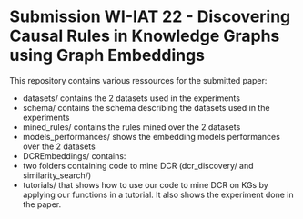 # Submission WI-IAT 22 - Discovering Causal Rules in Knowledge Graphs using Graph Embeddings

This repository contains various ressources for the submitted paper:

- datasets/ contains the 2 datasets used in the experiments
- schema/ contains the schema describing the datasets used in the experiments
- mined_rules/ contains the rules mined over the 2 datasets
- models_performances/ shows the embedding models performances over the 2 datasets
- DCREmbeddings/ contains:
- two folders containing code to mine DCR (dcr_discovery/ and similarity_search/)
- tutorials/ that shows how to use our code to mine DCR on KGs by applying our functions in a tutorial. It also shows the experiment done in the paper.
